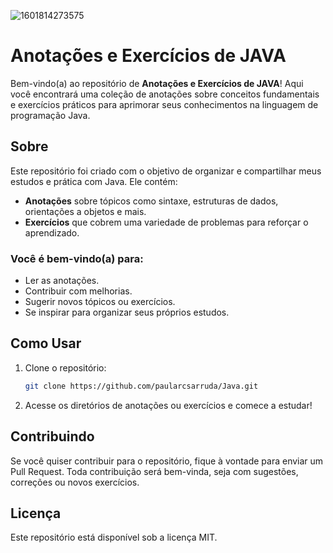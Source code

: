 ![1601814273575](https://github.com/user-attachments/assets/78ff60b6-20b9-49fe-98e0-0c852a6c52dc)

# Anotações e Exercícios de JAVA

Bem-vindo(a) ao repositório de **Anotações e Exercícios de JAVA**! Aqui você encontrará uma coleção de anotações sobre conceitos fundamentais e exercícios práticos para aprimorar seus conhecimentos na linguagem de programação Java.

## Sobre

Este repositório foi criado com o objetivo de organizar e compartilhar meus estudos e prática com Java. Ele contém:

- **Anotações** sobre tópicos como sintaxe, estruturas de dados, orientações a objetos e mais.
- **Exercícios** que cobrem uma variedade de problemas para reforçar o aprendizado.

### Você é bem-vindo(a) para:
- Ler as anotações.
- Contribuir com melhorias.
- Sugerir novos tópicos ou exercícios.
- Se inspirar para organizar seus próprios estudos.

## Como Usar

1. Clone o repositório:
   ```bash
   git clone https://github.com/paularcsarruda/Java.git
   ```
2. Acesse os diretórios de anotações ou exercícios e comece a estudar!

## Contribuindo
Se você quiser contribuir para o repositório, fique à vontade para enviar um Pull Request. Toda contribuição será bem-vinda, seja com sugestões, correções ou novos exercícios.

## Licença
Este repositório está disponível sob a licença MIT.
